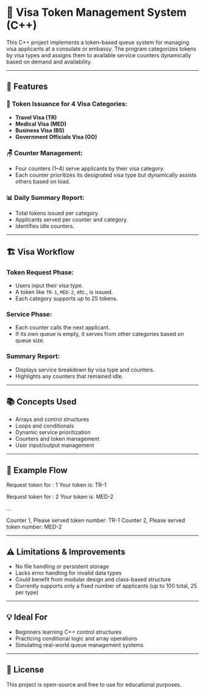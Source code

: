 # 🛂 Visa Token Management System (C++)

This C++ project implements a token-based queue system for managing visa applicants at a consulate or embassy. The program categorizes tokens by visa types and assigns them to available service counters dynamically based on demand and availability.

---

## 🔧 Features

### 🎫 Token Issuance for 4 Visa Categories:
- **Travel Visa (TR)**
- **Medical Visa (MED)**
- **Business Visa (BS)**
- **Government Officials Visa (GO)**

### 🪑 Counter Management:
- Four counters (1–4) serve applicants by their visa category.
- Each counter prioritizes its designated visa type but dynamically assists others based on load.

### 📊 Daily Summary Report:
- Total tokens issued per category.
- Applicants served per counter and category.
- Identifies idle counters.

---

## 🏗️ Visa Workflow

### Token Request Phase:
- Users input their visa type.
- A token like `TR-1`, `MED-2`, etc., is issued.
- Each category supports up to 25 tokens.

### Service Phase:
- Each counter calls the next applicant.
- If its own queue is empty, it serves from other categories based on queue size.

### Summary Report:
- Displays service breakdown by visa type and counters.
- Highlights any counters that remained idle.

---

## 📚 Concepts Used

- Arrays and control structures  
- Loops and conditionals  
- Dynamic service prioritization  
- Counters and token management  
- User input/output management

---

## 🧪 Example Flow

Request token for : 1
Your token is: TR-1

Request token for : 2
Your token is: MED-2

...

Counter 1, Please served token number: TR-1
Counter 2, Please served token number: MED-2


---

## ⚠️ Limitations & Improvements

- No file handling or persistent storage  
- Lacks error handling for invalid data types  
- Could benefit from modular design and class-based structure  
- Currently supports only a fixed number of applicants (up to 100 total, 25 per type)

---

## 💡 Ideal For

- Beginners learning C++ control structures  
- Practicing conditional logic and array operations  
- Simulating real-world queue management systems

---

## 📄 License

This project is open-source and free to use for educational purposes.
